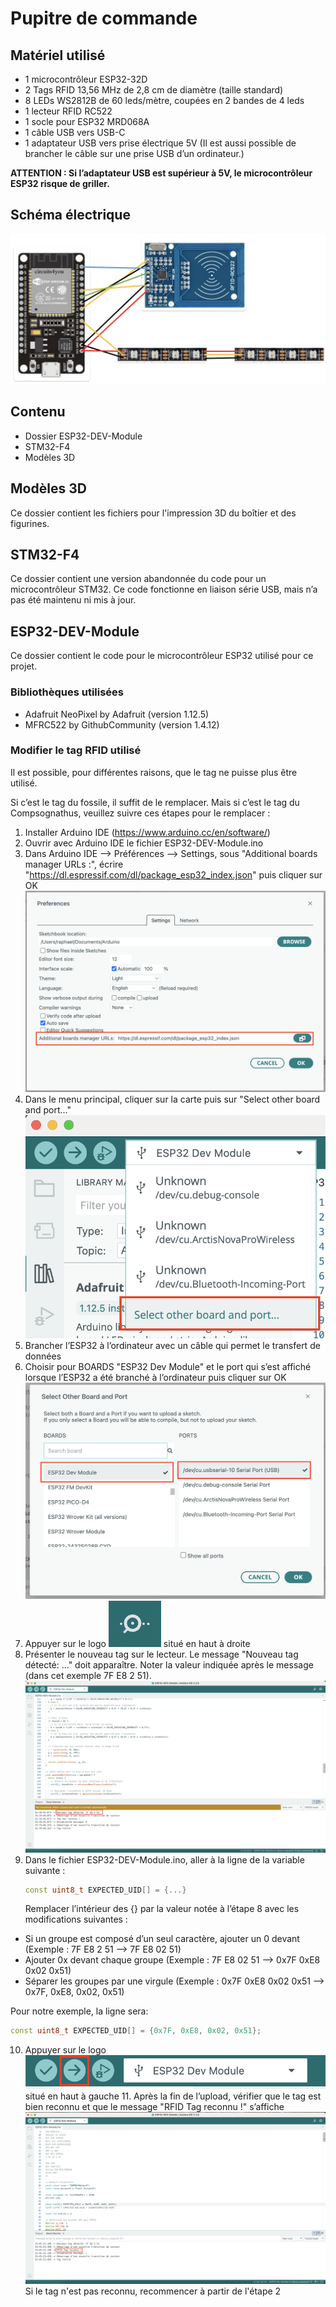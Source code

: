 # Pupitre de commande
## Matériel utilisé

- 1 microcontrôleur ESP32-32D
- 2 Tags RFID 13,56 MHz de 2,8 cm de diamètre (taille standard)
- 8 LEDs WS2812B de 60 leds/mètre, coupées en 2 bandes de 4 leds
- 1 lecteur RFID RC522
- 1 socle pour ESP32 MRD068A
- 1 câble USB vers USB-C
- 1 adaptateur USB vers prise électrique 5V (Il est aussi possible de brancher le câble sur une prise USB d’un ordinateur.)

**ATTENTION : Si l’adaptateur USB est supérieur à 5V, le microcontrôleur ESP32 risque de griller.**

## Schéma électrique

![Schéma électrique du montage](./schema-electrique.png)

## Contenu

- Dossier ESP32-DEV-Module
- STM32-F4
- Modèles 3D

## Modèles 3D

Ce dossier contient les fichiers pour l'impression 3D du boîtier et des figurines.

## STM32-F4

Ce dossier contient une version abandonnée du code pour un microcontrôleur STM32.
Ce code fonctionne en liaison série USB, mais n’a pas été maintenu ni mis à jour.

## ESP32-DEV-Module

Ce dossier contient le code pour le microcontrôleur ESP32 utilisé pour ce projet.

### Bibliothèques utilisées

- Adafruit NeoPixel by Adafruit (version 1.12.5)
- MFRC522 by GithubCommunity (version 1.4.12)

### Modifier le tag RFID utilisé

Il est possible, pour différentes raisons, que le tag ne puisse plus être utilisé.

Si c’est le tag du fossile, il suffit de le remplacer.
Mais si c’est le tag du Compsognathus, veuillez suivre ces étapes pour le remplacer :

1. Installer Arduino IDE (https://www.arduino.cc/en/software/)
2. Ouvrir avec Arduino IDE le fichier ESP32-DEV-Module.ino
3. Dans Arduino IDE --> Préférences --> Settings, sous "Additional boards manager URLs :", écrire "https://dl.espressif.com/dl/package_esp32_index.json" puis cliquer sur OK  
   ![Capture de settings](./capture1.png)
4. Dans le menu principal, cliquer sur la carte puis sur "Select other board and port..."  
   ![Capture du menu principal](./capture2.png)
5. Brancher l’ESP32 à l’ordinateur avec un câble qui permet le transfert de données
6. Choisir pour BOARDS "ESP32 Dev Module" et le port qui s’est affiché lorsque l’ESP32 a été branché à l’ordinateur puis cliquer sur OK  
   ![Capture du menu Select other board and port](./capture3.png)
7. Appuyer sur le logo ![logo loupe](./capture4.png) situé en haut à droite
8. Présenter le nouveau tag sur le lecteur. Le message "Nouveau tag détecté: ..." doit apparaître. Noter la valeur indiquée après le message (dans cet exemple 7F E8 2 51).  
   ![Capture du menu Serial monitor](./capture5.png)
9. Dans le fichier ESP32-DEV-Module.ino, aller à la ligne de la variable suivante :
   ```cpp
   const uint8_t EXPECTED_UID[] = {...}
   ```
   Remplacer l’intérieur des {} par la valeur notée à l’étape 8 avec les modifications suivantes :
* Si un groupe est composé d’un seul caractère, ajouter un 0 devant (Exemple : 7F E8 2 51 --> 7F E8 02 51)
* Ajouter 0x devant chaque groupe (Exemple : 7F E8 02 51 --> 0x7F 0xE8 0x02 0x51)
* Séparer les groupes par une virgule (Exemple : 0x7F 0xE8 0x02 0x51 --> 0x7F, 0xE8, 0x02, 0x51)

Pour notre exemple, la ligne sera:
   ```cpp
   const uint8_t EXPECTED_UID[] = {0x7F, 0xE8, 0x02, 0x51};
   ```
10. Appuyer sur le logo ![logo upload](./capture6.png) situé en haut à gauche 
    11. Après la fin de l’upload, vérifier que le tag est bien reconnu et que le message "RFID Tag reconnu !" s’affiche ![capture du menu Serial moniteur](./capture7.png)
    Si le tag n'est pas reconnu, recommencer à partir de l'étape 2